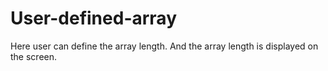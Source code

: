 # User-defined-array
Here user can define the array length. And the array length is displayed on the screen.
